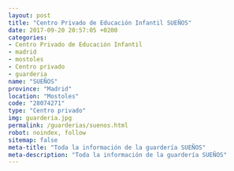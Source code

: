 ```yaml
---
layout: post
title: "Centro Privado de Educación Infantil SUEÑOS"
date: 2017-09-20 20:57:05 +0200
categories:
- Centro Privado de Educación Infantil
- madrid
- mostoles
- Centro privado
- guarderia
name: "SUEÑOS"
province: "Madrid"
location: "Mostoles"
code: "28074271"
type: "Centro privado"
img: guarderia.jpg
permalink: /guarderias/suenos.html
robot: noindex, follow
sitemap: false
meta-title: "Toda la información de la guardería SUEÑOS"
meta-description: "Toda la información de la guardería SUEÑOS"
---
```


